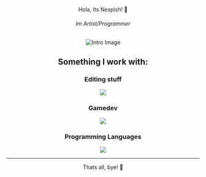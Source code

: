 <div align="center">

Hola, Its Nespish! 👋
###### Im Artist/Programmer
![Intro Image](assets/Intro.png)

## Something I work with:

### Editing stuff
<a href="https://skillicons.dev">
  <img src="https://skillicons.dev/icons?i=ae,ai,ps,pr&perline=4" />
</a>

### Gamedev
<a href="https://skillicons.dev">
  <img src="https://skillicons.dev/icons?i=blender,unreal&perline=2" />
</a>

### Programming Languages
<a href="https://skillicons.dev">
  <img src="https://skillicons.dev/icons?i=java,cpp&perline=3" />
</a>

----------------------------

Thats all, bye! 👋

</div>
